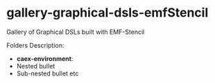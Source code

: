 # gallery-graphical-dsls-emfStencil
Gallery of Graphical DSLs built with EMF-Stencil

Folders Description:
* __caex-environment__: 
* Nested bullet
* Sub-nested bullet etc
